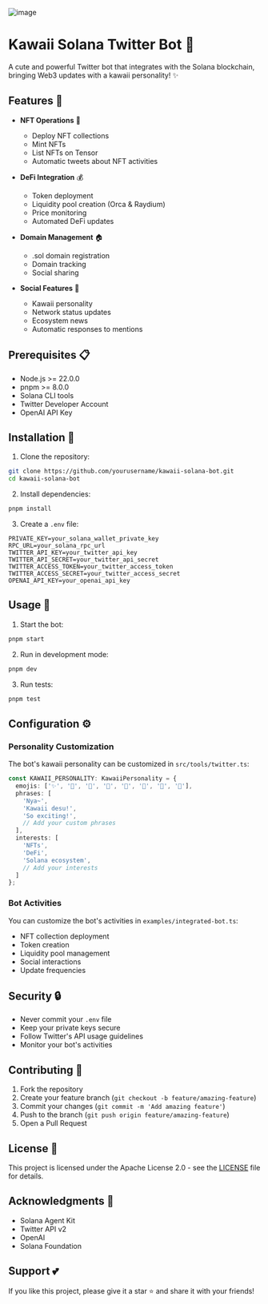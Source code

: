 ![image](https://github.com/user-attachments/assets/6939d719-1b00-48cf-beaa-9b10f0843506)
# Kawaii Solana Twitter Bot 🌸

A cute and powerful Twitter bot that integrates with the Solana blockchain, bringing Web3 updates with a kawaii personality! ✨

## Features 💫

- **NFT Operations** 🎨
  - Deploy NFT collections
  - Mint NFTs
  - List NFTs on Tensor
  - Automatic tweets about NFT activities

- **DeFi Integration** 💰
  - Token deployment
  - Liquidity pool creation (Orca & Raydium)
  - Price monitoring
  - Automated DeFi updates

- **Domain Management** 🏠
  - .sol domain registration
  - Domain tracking
  - Social sharing

- **Social Features** 💝
  - Kawaii personality
  - Network status updates
  - Ecosystem news
  - Automatic responses to mentions

## Prerequisites 📋

- Node.js >= 22.0.0
- pnpm >= 8.0.0
- Solana CLI tools
- Twitter Developer Account
- OpenAI API Key

## Installation 🚀

1. Clone the repository:
```bash
git clone https://github.com/yourusername/kawaii-solana-bot.git
cd kawaii-solana-bot
```

2. Install dependencies:
```bash
pnpm install
```

3. Create a `.env` file:
```env
PRIVATE_KEY=your_solana_wallet_private_key
RPC_URL=your_solana_rpc_url
TWITTER_API_KEY=your_twitter_api_key
TWITTER_API_SECRET=your_twitter_api_secret
TWITTER_ACCESS_TOKEN=your_twitter_access_token
TWITTER_ACCESS_SECRET=your_twitter_access_secret
OPENAI_API_KEY=your_openai_api_key
```

## Usage 🌟

1. Start the bot:
```bash
pnpm start
```

2. Run in development mode:
```bash
pnpm dev
```

3. Run tests:
```bash
pnpm test
```

## Configuration ⚙️

### Personality Customization

The bot's kawaii personality can be customized in `src/tools/twitter.ts`:

```typescript
const KAWAII_PERSONALITY: KawaiiPersonality = {
  emojis: ['✨', '💖', '🌸', '🎀', '💫', '🌟', '🍡', '🌈'],
  phrases: [
    'Nya~',
    'Kawaii desu!',
    'So exciting!',
    // Add your custom phrases
  ],
  interests: [
    'NFTs',
    'DeFi',
    'Solana ecosystem',
    // Add your interests
  ]
};
```

### Bot Activities

You can customize the bot's activities in `examples/integrated-bot.ts`:
- NFT collection deployment
- Token creation
- Liquidity pool management
- Social interactions
- Update frequencies

## Security 🔒

- Never commit your `.env` file
- Keep your private keys secure
- Follow Twitter's API usage guidelines
- Monitor your bot's activities

## Contributing 🤝

1. Fork the repository
2. Create your feature branch (`git checkout -b feature/amazing-feature`)
3. Commit your changes (`git commit -m 'Add amazing feature'`)
4. Push to the branch (`git push origin feature/amazing-feature`)
5. Open a Pull Request

## License 📄

This project is licensed under the Apache License 2.0 - see the [LICENSE](LICENSE) file for details.

## Acknowledgments 🙏

- Solana Agent Kit
- Twitter API v2
- OpenAI
- Solana Foundation

## Support 💕

If you like this project, please give it a star ⭐️ and share it with your friends!
